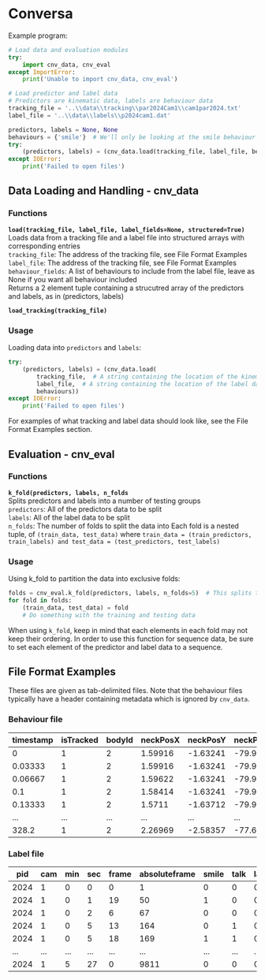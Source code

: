 # Conversa

Example program:
``` python
# Load data and evaluation modules
try:
    import cnv_data, cnv_eval
except ImportError:
    print('Unable to import cnv_data, cnv_eval')

# Load predictor and label data
# Predictors are kinematic data, labels are behaviour data
tracking_file = '..\\data\\tracking\\par2024Cam1\\cam1par2024.txt'
label_file = '..\\data\\labels\\p2024cam1.dat'

predictors, labels = None, None
behaviours = {'smile'}  # We'll only be looking at the smile behaviour
try:
    (predictors, labels) = (cnv_data.load(tracking_file, label_file, behaviours))
except IOError:
    print('Failed to open files')
```

## Data Loading and Handling - cnv_data

### Functions

**```load(tracking_file, label_file, label_fields=None, structured=True)```**  
    Loads data from a tracking file and a label file into structured arrays with corresponding entries  
    ```tracking_file```: The address of the tracking file, see File Format Examples      
    ```label_file```: The address of the tracking file, see File Format Examples  
    ```behaviour_fields```: A list of behaviours to include from the label file, leave as None if you want all behaviour included  
    Returns a 2 element tuple containing a strucutred array of the predictors and labels, as in (predictors, labels)   

**```load_tracking(tracking_file)```**  
    

### Usage

Loading data into ```predictors``` and ```labels```:
``` python
try:
    (predictors, labels) = (cnv_data.load(
        tracking_file,  # A string containing the location of the kinematic tracking data
        label_file,  # A string containing the location of the label data
        behaviours))
except IOError:
    print('Failed to open files')
```

For examples of what tracking and label data should look like, see the File Format Examples section.

## Evaluation - cnv_eval

### Functions

**```k_fold(predictors, labels, n_folds```**  
    Splits predictors and labels into a number of testing groups  
    ```predictors```: All of the predictors data to be split  
    ```labels```: All of the label data to be split  
    ```n_folds```: The number of folds to split the data into
    Each fold is a nested tuple, of ```(train_data, test_data)``` where ```train_data = (train_predictors, train_labels) and test_data = (test_predictors, test_labels)```  

### Usage

Using k_fold to partition the data into exclusive folds:
``` python
folds = cnv_eval.k_fold(predictors, labels, n_folds=5)  # This splits the data into 5 folds
for fold in folds:
    (train_data, test_data) = fold
    # Do something with the training and testing data
```
When using ```k_fold```, keep in mind that each elements in each fold may not keep their ordering. In order to use this function for sequence data, be sure to set each element of the predictor and label data to a sequence.

## File Format Examples

These files are given as tab-delimited files.  Note that the behaviour files typically have a header containing metadata which is ignored by ```cnv_data```.

### Behaviour file

| timestamp | isTracked | bodyId | neckPosX | neckPosY | neckPosZ | ... | Jaw_Open |
|-----------|-----------|--------|----------|----------|----------|-----|----------|
| 0         | 1         | 2      | 1.59916  | -1.63241 | -79.9777 | ... | 0        |
| 0.03333   | 1         | 2      | 1.59916  | -1.63241 | -79.9777 | ... | 0        |
| 0.06667   | 1         | 2      | 1.59622  | -1.63241 | -79.9777 | ... | 0        |
| 0.1       | 1         | 2      | 1.58414  | -1.63241 | -79.9777 | ... | 0        |
| 0.13333   | 1         | 2      | 1.5711   | -1.63712 | -79.9777 | ... | 0        |
| ...       | ...       | ...    | ...      | ...      | ...      | ... | ...      |
| 328.2     | 1         | 2      | 2.26969  | -2.58357 | -77.6746 | ... | 1.77907  |

### Label file

| pid  | cam | min | sec | frame | absoluteframe | smile | talk | laugh |
|------|-----|-----|-----|-------|---------------|-------|------|-------|
| 2024 | 1   | 0   | 0   | 0     | 1             | 0     | 0    | 0     |
| 2024 | 1   | 0   | 1   | 19    | 50            | 1     | 0    | 0     |
| 2024 | 1   | 0   | 2   | 6     | 67            | 0     | 0    | 0     |
| 2024 | 1   | 0   | 5   | 13    | 164           | 0     | 1    | 0     |
| 2024 | 1   | 0   | 5   | 18    | 169           | 1     | 1    | 0     |
| ...  | ... | ... | ... | ...   | ...           | ...   | ...  | ...   |
| 2024 | 1   | 5   | 27  | 0     | 9811          | 0     | 0    | 0     |
